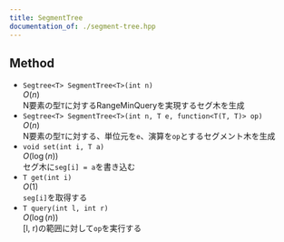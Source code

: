 ```yaml
---
title: SegmentTree
documentation_of: ./segment-tree.hpp
---
```


## Method

- `Segtree<T> SegmentTree<T>(int n)`  
  $O(n)$  
  N要素の型`T`に対するRangeMinQueryを実現するセグ木を生成  
- `Segtree<T> SegmentTree<T>(int n, T e, function<T(T, T)> op)`  
  $O(n)$  
  N要素の型`T`に対する、単位元を`e`、演算を`op`とするセグメント木を生成  
- `void set(int i, T a)`  
  $O(\log(n))$  
  セグ木に`seg[i] = a`を書き込む  
- `T get(int i)`  
  $O(1)$  
  `seg[i]`を取得する  
- `T query(int l, int r)`  
  $O(\log(n))$  
  [l, r)の範囲に対して`op`を実行する  

